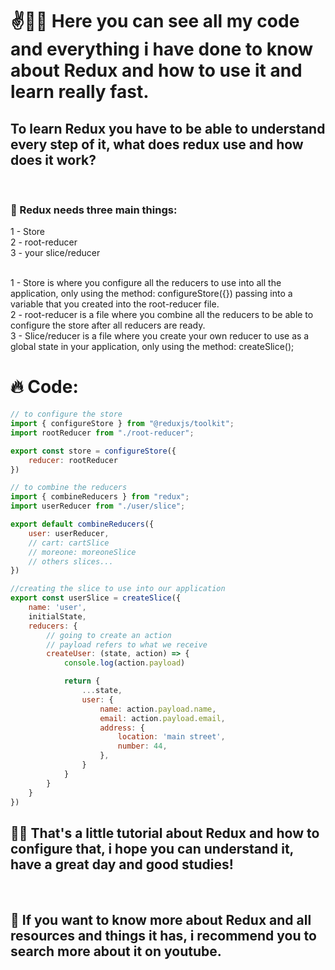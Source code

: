 # ✌️🧑‍💻 Here you can see all my code and everything i have done to know about Redux and how to use it and learn really fast.

## To learn Redux you have to be able to understand every step of it, what does redux use and how does it work?

<br>

### 👋 Redux needs three main things:
1 - Store <br>
2 - root-reducer <br>
3 - your slice/reducer <br>

<br>
1 - Store is where you configure all the reducers to use into all the application, only using the method: configureStore({}) passing into a variable that you created into the root-reducer file.

<br>
2 - root-reducer is a file where you combine all the reducers to be able to configure the store after all reducers are ready.

<br>
3 - Slice/reducer is a file where you create your own reducer to use as a global state in your application, only using the method: createSlice();

<br>

# 🔥 Code:

```js
// to configure the store
import { configureStore } from "@reduxjs/toolkit";
import rootReducer from "./root-reducer";

export const store = configureStore({
    reducer: rootReducer
})
```

```js
// to combine the reducers
import { combineReducers } from "redux";
import userReducer from "./user/slice";

export default combineReducers({
    user: userReducer,
    // cart: cartSlice
    // moreone: moreoneSlice
    // others slices...
})
```

```js
//creating the slice to use into our application
export const userSlice = createSlice({
    name: 'user',
    initialState,
    reducers: {
        // going to create an action
        // payload refers to what we receive
        createUser: (state, action) => {
            console.log(action.payload)

            return {
                ...state,
                user: {
                    name: action.payload.name,
                    email: action.payload.email,
                    address: {
                        location: 'main street',
                        number: 44,
                    },
                }
            }
        }
    }
})
```

## 🧑‍💻 That's a little tutorial about Redux and how to configure that, i hope you can understand it, have a great day and good studies!

<br>

## 📲 If you want to know more about Redux and all resources and things it has, i recommend you to search more about it on youtube.
